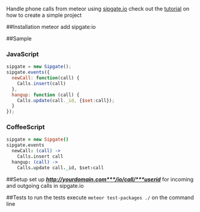 Handle phone calls from meteor using [sipgate.io](https://github.com/sipgate/sipgate.io)
check out the [tutorial](TUTORIAL.md) on how to create a simple project

##Installation
    meteor add sipgate:io


##Sample

### JavaScript
```js
sipgate = new Sipgate();
sipgate.events({
  newCall: function(call) {
    Calls.insert(call)
  },
  hangup: function (call) {
    Calls.update(call._id, {$set:call});
  }
});
```

### CoffeeScript
```coffee
sipgate = new Sipgate()
sipgate.events
  newCall: (call) ->
    Calls.insert call
  hangup: (call) ->
    Calls.update call._id, $set:call
```

##Setup
set up ***http://yourdomain.com***/io/call/***userid*** for incoming and outgoing calls in sipgate.io

##Tests
to run the tests execute `meteor test-packages ./` on the command line
